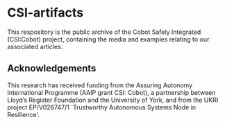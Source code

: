# CSI-artifacts

This respository is the public archive of the Cobot Safely Integrated (CSI:Cobot) 
project, containing the media and examples relating to our associated articles.

## Acknowledgements
This research has received funding from the Assuring Autonomy
International Programme (AAIP grant CSI: Cobot), a partnership between
Lloyd’s Register Foundation and the University of York, and from the
UKRI project EP/V026747/1 `Trustworthy Autonomous Systems Node in
Resilience'.
